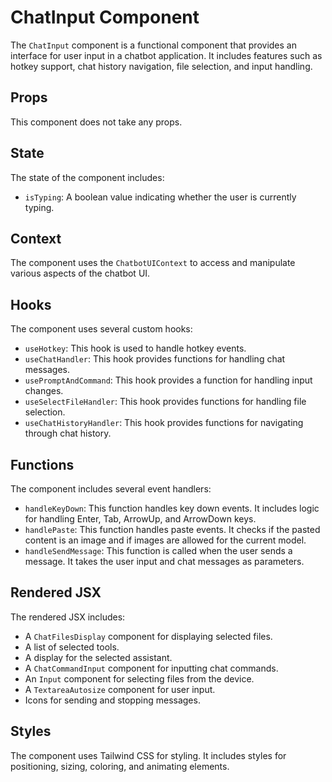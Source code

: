 # ChatInput Component

The `ChatInput` component is a functional component that provides an interface for user input in a chatbot application. It includes features such as hotkey support, chat history navigation, file selection, and input handling.

## Props

This component does not take any props.

## State

The state of the component includes:

- `isTyping`: A boolean value indicating whether the user is currently typing.

## Context

The component uses the `ChatbotUIContext` to access and manipulate various aspects of the chatbot UI.

## Hooks

The component uses several custom hooks:

- `useHotkey`: This hook is used to handle hotkey events.
- `useChatHandler`: This hook provides functions for handling chat messages.
- `usePromptAndCommand`: This hook provides a function for handling input changes.
- `useSelectFileHandler`: This hook provides functions for handling file selection.
- `useChatHistoryHandler`: This hook provides functions for navigating through chat history.

## Functions

The component includes several event handlers:

- `handleKeyDown`: This function handles key down events. It includes logic for handling Enter, Tab, ArrowUp, and ArrowDown keys.
- `handlePaste`: This function handles paste events. It checks if the pasted content is an image and if images are allowed for the current model.
- `handleSendMessage`: This function is called when the user sends a message. It takes the user input and chat messages as parameters.

## Rendered JSX

The rendered JSX includes:

- A `ChatFilesDisplay` component for displaying selected files.
- A list of selected tools.
- A display for the selected assistant.
- A `ChatCommandInput` component for inputting chat commands.
- An `Input` component for selecting files from the device.
- A `TextareaAutosize` component for user input.
- Icons for sending and stopping messages.

## Styles

The component uses Tailwind CSS for styling. It includes styles for positioning, sizing, coloring, and animating elements.